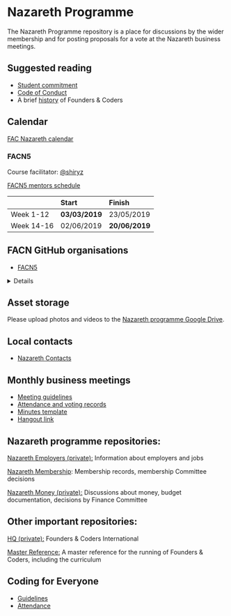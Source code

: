 # Nazareth Programme

The Nazareth Programme repository is a place for discussions by the wider membership and for posting proposals for a vote at the Nazareth business meetings.

## Suggested reading

- [Student commitment](https://github.com/foundersandcoders/nazareth-programme/blob/master/student-commitment.md)
- [Code of Conduct](https://github.com/foundersandcoders/master-reference/blob/master/code-of-conduct.md)
- A brief [history](https://github.com/foundersandcoders/international/blob/master/history.md) of Founders & Coders

## Calendar

[FAC Nazareth calendar](https://calendar.google.com/calendar/embed?src=mkb442h0at2nhorf983sd7psp4@group.calendar.google.com&ctz=Asia/Israel&pli=1)

### FACN5

Course facilitator: [@shiryz](https://github.com/shiryz)

[FACN5 mentors schedule](https://docs.google.com/spreadsheets/d/1y_5LEGVZkhNYylMO4ZcA8mExpg1bugfolOHlchyMBlk/edit?usp=sharing)

|                   | Start          | Finish         |
|-------------------|:---------------|:---------------|
| Week 1-12          | **03/03/2019** |   23/05/2019   |
| Week 14-16         |   02/06/2019   | **20/06/2019** |

## FACN GitHub organisations
- [FACN5](https://github.com/FACN5)
<details>
<sumamry> Previous cohorts </summary>
<p>
- [FACN4](https://github.com/FACN4)
- [FACN3](https://github.com/FACN3)
- [FACN2](https://github.com/FACN2)
- [FACN1](https://github.com/FACN1)
</p>
</details>

## Asset storage

Please upload photos and videos to the [Nazareth programme Google Drive](https://drive.google.com/drive/folders/0B-mliovLR9b_bER2bkVrZkh6REk?usp=sharing).

## Local contacts

- [Nazareth Contacts](https://docs.google.com/spreadsheets/d/1_HC4tpQc5WKw090nfS43Oy4WeeBw_iuB6rGgyh1xJAY/edit?usp=sharing)

## Monthly business meetings

- [Meeting guidelines](https://github.com/foundersandcoders/master-reference/tree/master/cooperative-structures/business-meetings.md)
- [Attendance and voting records](https://docs.google.com/spreadsheets/d/16VIwmZ0O6sTLOi4r1jzKob9cxuihLZRvI7pAXjuqffw/edit?usp=sharing)
- [Minutes template](https://github.com/foundersandcoders/master-reference/tree/master/cooperative-structures/minutes-template.md)
- [Hangout link](https://hangouts.google.com/hangouts/_/7qhlsmskqrcjnkumg2ojmaragqe)

## Nazareth programme repositories:

[Nazareth Employers (private):](https://github.com/foundersandcoders/nazareth-employers)  Information about employers and jobs

[Nazareth Membership](https://github.com/foundersandcoders/nazareth-membership): Membership records, membership Committee decisions

[Nazareth Money (private):](https://github.com/foundersandcoders/nazareth-money) Discussions about money, budget documentation, decisions by Finance Committee

## Other important repositories:

[HQ (private):](https://github.com/foundersandcoders/international) Founders & Coders International

[Master Reference:](https://github.com/facn5/master-reference) A master reference for the running of Founders & Coders, including the curriculum

## Coding for Everyone
- [Guidelines](https://github.com/foundersandcoders/nazareth-programme/blob/master/coding-for-everyone.md)
- [Attendance](https://docs.google.com/spreadsheets/d/1kx86srKVV1_tEOHsI1-SUnOPaWWxzW1umN6nCsDFqh0/edit#gid=0)
